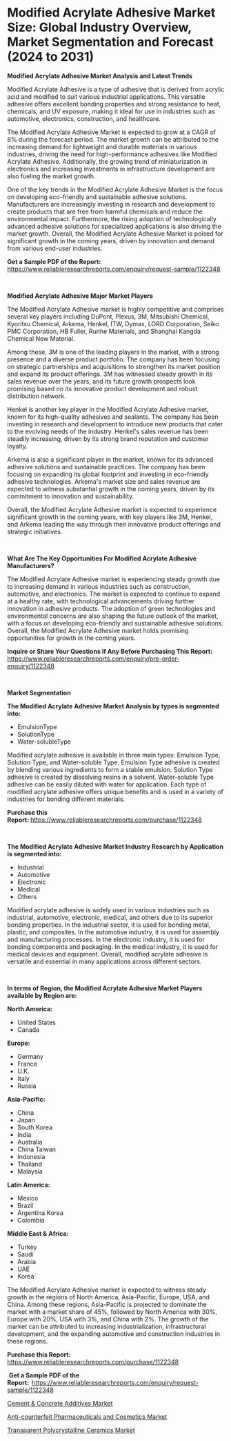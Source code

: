 <p><h1>Modified Acrylate Adhesive Market Size: Global Industry Overview, Market Segmentation and Forecast (2024 to 2031)</h1></p><p><strong>Modified Acrylate Adhesive Market Analysis and Latest Trends</strong></p>
<p><p>Modified Acrylate Adhesive is a type of adhesive that is derived from acrylic acid and modified to suit various industrial applications. This versatile adhesive offers excellent bonding properties and strong resistance to heat, chemicals, and UV exposure, making it ideal for use in industries such as automotive, electronics, construction, and healthcare.</p><p>The Modified Acrylate Adhesive Market is expected to grow at a CAGR of 8% during the forecast period. The market growth can be attributed to the increasing demand for lightweight and durable materials in various industries, driving the need for high-performance adhesives like Modified Acrylate Adhesive. Additionally, the growing trend of miniaturization in electronics and increasing investments in infrastructure development are also fueling the market growth.</p><p>One of the key trends in the Modified Acrylate Adhesive Market is the focus on developing eco-friendly and sustainable adhesive solutions. Manufacturers are increasingly investing in research and development to create products that are free from harmful chemicals and reduce the environmental impact. Furthermore, the rising adoption of technologically advanced adhesive solutions for specialized applications is also driving the market growth. Overall, the Modified Acrylate Adhesive Market is poised for significant growth in the coming years, driven by innovation and demand from various end-user industries.</p></p>
<p><strong>Get a Sample PDF of the Report:&nbsp;</strong> <a href="https://www.reliableresearchreports.com/enquiry/request-sample/1122348">https://www.reliableresearchreports.com/enquiry/request-sample/1122348</a></p>
<p>&nbsp;</p>
<p><strong>Modified Acrylate Adhesive Major Market Players</strong></p>
<p><p>The Modified Acrylate Adhesive market is highly competitive and comprises several key players including DuPont, Plexus, 3M, Mitsubishi Chemical, Kyoritsu Chemical, Arkema, Henkel, ITW, Dymax, LORD Corporation, Seiko PMC Corporation, HB Fuller, Runhe Materials, and Shanghai Kangda Chemical New Material. </p><p>Among these, 3M is one of the leading players in the market, with a strong presence and a diverse product portfolio. The company has been focusing on strategic partnerships and acquisitions to strengthen its market position and expand its product offerings. 3M has witnessed steady growth in its sales revenue over the years, and its future growth prospects look promising based on its innovative product development and robust distribution network.</p><p>Henkel is another key player in the Modified Acrylate Adhesive market, known for its high-quality adhesives and sealants. The company has been investing in research and development to introduce new products that cater to the evolving needs of the industry. Henkel's sales revenue has been steadily increasing, driven by its strong brand reputation and customer loyalty.</p><p>Arkema is also a significant player in the market, known for its advanced adhesive solutions and sustainable practices. The company has been focusing on expanding its global footprint and investing in eco-friendly adhesive technologies. Arkema's market size and sales revenue are expected to witness substantial growth in the coming years, driven by its commitment to innovation and sustainability.</p><p>Overall, the Modified Acrylate Adhesive market is expected to experience significant growth in the coming years, with key players like 3M, Henkel, and Arkema leading the way through their innovative product offerings and strategic initiatives.</p></p>
<p>&nbsp;</p>
<p><strong>What Are The Key Opportunities For Modified Acrylate Adhesive Manufacturers?</strong></p>
<p><p>The Modified Acrylate Adhesive market is experiencing steady growth due to increasing demand in various industries such as construction, automotive, and electronics. The market is expected to continue to expand at a healthy rate, with technological advancements driving further innovation in adhesive products. The adoption of green technologies and environmental concerns are also shaping the future outlook of the market, with a focus on developing eco-friendly and sustainable adhesive solutions. Overall, the Modified Acrylate Adhesive market holds promising opportunities for growth in the coming years.</p></p>
<p><strong>Inquire or Share Your Questions If Any Before Purchasing This Report:</strong> <a href="https://www.reliableresearchreports.com/enquiry/pre-order-enquiry/1122348">https://www.reliableresearchreports.com/enquiry/pre-order-enquiry/1122348</a></p>
<p>&nbsp;</p>
<p><strong>Market Segmentation</strong></p>
<p><strong>The Modified Acrylate Adhesive Market Analysis by types is segmented into:</strong></p>
<p><ul><li>EmulsionType</li><li>SolutionType</li><li>Water-solubleType</li></ul></p>
<p><p>Modified acrylate adhesive is available in three main types: Emulsion Type, Solution Type, and Water-soluble Type. Emulsion Type adhesive is created by blending various ingredients to form a stable emulsion. Solution Type adhesive is created by dissolving resins in a solvent. Water-soluble Type adhesive can be easily diluted with water for application. Each type of modified acrylate adhesive offers unique benefits and is used in a variety of industries for bonding different materials.</p></p>
<p><strong>Purchase this Report:&nbsp;</strong><a href="https://www.reliableresearchreports.com/purchase/1122348">https://www.reliableresearchreports.com/purchase/1122348</a></p>
<p>&nbsp;</p>
<p><strong>The Modified Acrylate Adhesive Market Industry Research by Application is segmented into:</strong></p>
<p><ul><li>Industrial</li><li>Automotive</li><li>Electronic</li><li>Medical</li><li>Others</li></ul></p>
<p><p>Modified acrylate adhesive is widely used in various industries such as industrial, automotive, electronic, medical, and others due to its superior bonding properties. In the industrial sector, it is used for bonding metal, plastic, and composites. In the automotive industry, it is used for assembly and manufacturing processes. In the electronic industry, it is used for bonding components and packaging. In the medical industry, it is used for medical devices and equipment. Overall, modified acrylate adhesive is versatile and essential in many applications across different sectors.</p></p>
<p>&nbsp;</p>
<p><strong>In terms of Region, the Modified Acrylate Adhesive Market Players available by Region are:</strong></p>
<p>
    <p> <strong> North America: </strong>
        <ul>
            <li>United States</li>
            <li>Canada</li>
        </ul>
        </p> 
    <p> <strong> Europe: </strong>
        <ul>
            <li>Germany</li>
            <li>France</li>
            <li>U.K.</li>
            <li>Italy</li>
            <li>Russia</li>
        </ul>
        </p> 
    <p> <strong> Asia-Pacific: </strong>
        <ul>
            <li>China</li>
            <li>Japan</li>
            <li>South Korea</li>
            <li>India</li>
            <li>Australia</li>
            <li>China Taiwan</li>
            <li>Indonesia</li>
            <li>Thailand</li>
            <li>Malaysia</li>
        </ul>
        </p> 
    <p> <strong> Latin America: </strong>
        <ul>
            <li>Mexico</li>
            <li>Brazil</li>
            <li>Argentina Korea</li>
            <li>Colombia</li>
        </ul>
        </p> 
    <p> <strong> Middle East & Africa: </strong>
        <ul>
            <li>Turkey</li>
            <li>Saudi</li>
            <li>Arabia</li>
            <li>UAE</li>
            <li>Korea</li>
        </ul>
    </p>
    </p>
<p><p>The Modified Acrylate Adhesive market is expected to witness steady growth in the regions of North America, Asia-Pacific, Europe, USA, and China. Among these regions, Asia-Pacific is projected to dominate the market with a market share of 45%, followed by North America with 30%, Europe with 20%, USA with 3%, and China with 2%. The growth of the market can be attributed to increasing industrialization, infrastructural development, and the expanding automotive and construction industries in these regions.</p></p>
<p><strong>Purchase this Report: </strong><a href="https://www.reliableresearchreports.com/purchase/1122348">https://www.reliableresearchreports.com/purchase/1122348</a></p>
<p>&nbsp;<strong>Get a Sample PDF of the Report:&nbsp;&nbsp;</strong><a href="https://www.reliableresearchreports.com/enquiry/request-sample/1122348">https://www.reliableresearchreports.com/enquiry/request-sample/1122348</a></p>
<p><strong></strong></p>
<p><p><a href="https://view.publitas.com/reportprime-1/cement-concrete-additives-market-size-growth-and-forecast-from-2023-2030/">Cement & Concrete Additives Market</a></p><p><a href="https://view.publitas.com/reportprime-1/anti-counterfeit-pharmaceuticals-and-cosmetics-market-provides-detailed-segmentation-of-this-market-based-on-type-application-and-region-and-forecast-for-the-period-from-2023-2030/">Anti-counterfeit Pharmaceuticals and Cosmetics Market</a></p><p><a href="https://view.publitas.com/reportprime-1/transparent-polycrystalline-ceramics-market-size-furnishes-valuable-information-encompassing-market-share-market-trends-and-projections-spanning-from-2023-to-2030/">Transparent Polycrystalline Ceramics Market</a></p></p>